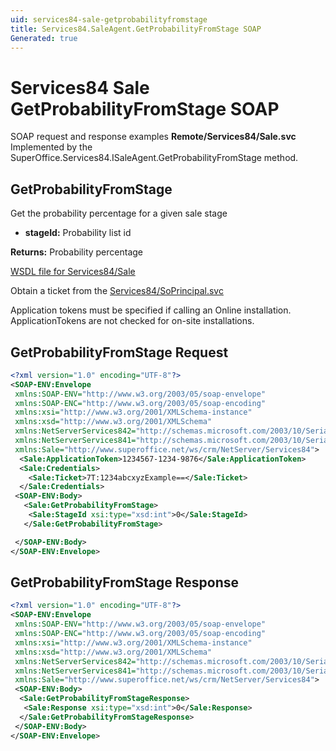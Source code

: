 ```yaml
---
uid: services84-sale-getprobabilityfromstage
title: Services84.SaleAgent.GetProbabilityFromStage SOAP
Generated: true
---
```


# Services84 Sale GetProbabilityFromStage SOAP

SOAP request and response examples **Remote/Services84/Sale.svc**
Implemented by the <see cref="M:SuperOffice.Services84.ISaleAgent.GetProbabilityFromStage">SuperOffice.Services84.ISaleAgent.GetProbabilityFromStage</see> method.

## GetProbabilityFromStage

Get the probability percentage for a given sale stage

* **stageId:** Probability list id

**Returns:** Probability percentage


[WSDL file for Services84/Sale](../Services84-Sale.md)

Obtain a ticket from the [Services84/SoPrincipal.svc](../SoPrincipal/SoPrincipal.md)

Application tokens must be specified if calling an Online installation. ApplicationTokens are not checked for on-site installations.

## GetProbabilityFromStage Request

```xml
<?xml version="1.0" encoding="UTF-8"?>
<SOAP-ENV:Envelope
 xmlns:SOAP-ENV="http://www.w3.org/2003/05/soap-envelope"
 xmlns:SOAP-ENC="http://www.w3.org/2003/05/soap-encoding"
 xmlns:xsi="http://www.w3.org/2001/XMLSchema-instance"
 xmlns:xsd="http://www.w3.org/2001/XMLSchema"
 xmlns:NetServerServices842="http://schemas.microsoft.com/2003/10/Serialization/Arrays"
 xmlns:NetServerServices841="http://schemas.microsoft.com/2003/10/Serialization/"
 xmlns:Sale="http://www.superoffice.net/ws/crm/NetServer/Services84">
  <Sale:ApplicationToken>1234567-1234-9876</Sale:ApplicationToken>
  <Sale:Credentials>
    <Sale:Ticket>7T:1234abcxyzExample==</Sale:Ticket>
  </Sale:Credentials>
 <SOAP-ENV:Body>
   <Sale:GetProbabilityFromStage>
    <Sale:StageId xsi:type="xsd:int">0</Sale:StageId>
   </Sale:GetProbabilityFromStage>

 </SOAP-ENV:Body>
</SOAP-ENV:Envelope>

```


## GetProbabilityFromStage Response

```xml
<?xml version="1.0" encoding="UTF-8"?>
<SOAP-ENV:Envelope
 xmlns:SOAP-ENV="http://www.w3.org/2003/05/soap-envelope"
 xmlns:SOAP-ENC="http://www.w3.org/2003/05/soap-encoding"
 xmlns:xsi="http://www.w3.org/2001/XMLSchema-instance"
 xmlns:xsd="http://www.w3.org/2001/XMLSchema"
 xmlns:NetServerServices842="http://schemas.microsoft.com/2003/10/Serialization/Arrays"
 xmlns:NetServerServices841="http://schemas.microsoft.com/2003/10/Serialization/"
 xmlns:Sale="http://www.superoffice.net/ws/crm/NetServer/Services84">
 <SOAP-ENV:Body>
  <Sale:GetProbabilityFromStageResponse>
   <Sale:Response xsi:type="xsd:int">0</Sale:Response>
  </Sale:GetProbabilityFromStageResponse>
 </SOAP-ENV:Body>
</SOAP-ENV:Envelope>

```

